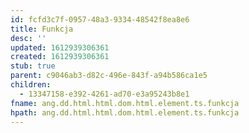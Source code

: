 ```yaml
---
id: fcfd3c7f-0957-48a3-9334-48542f8ea8e6
title: Funkcja
desc: ''
updated: 1612939306361
created: 1612939306361
stub: true
parent: c9046ab3-d82c-496e-843f-a94b586ca1e5
children:
  - 13347158-e392-4261-ad70-e3a95243b8e1
fname: ang.dd.html.html.dom.html.element.ts.funkcja
hpath: ang.dd.html.html.dom.html.element.ts.funkcja
---
```



